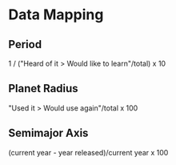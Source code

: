 # Data Mapping

## Period

1 / ("Heard of it > Would like to learn"/total) x 10

## Planet Radius

"Used it > Would use again"/total x 100

## Semimajor Axis

(current year - year released)/current year x 100
